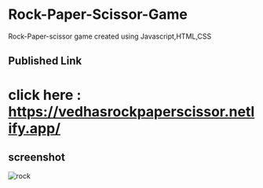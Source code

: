 # Rock-Paper-Scissor-Game
Rock-Paper-scissor game created using Javascript,HTML,CSS

## Published Link

# click here : https://vedhasrockpaperscissor.netlify.app/

## screenshot

![rock](https://user-images.githubusercontent.com/56401001/88018617-f594b180-cadc-11ea-84e4-82c85fef16b0.PNG)






